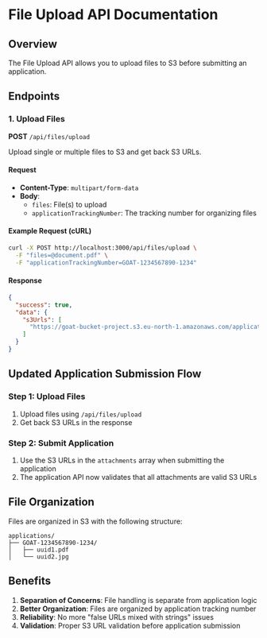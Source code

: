 # File Upload API Documentation

## Overview
The File Upload API allows you to upload files to S3 before submitting an application.

## Endpoints

### 1. Upload Files
**POST** `/api/files/upload`

Upload single or multiple files to S3 and get back S3 URLs.

#### Request
- **Content-Type**: `multipart/form-data`
- **Body**:
  - `files`: File(s) to upload
  - `applicationTrackingNumber`: The tracking number for organizing files

#### Example Request (cURL)
```bash
curl -X POST http://localhost:3000/api/files/upload \
  -F "files=@document.pdf" \
  -F "applicationTrackingNumber=GOAT-1234567890-1234"
```

#### Response
```json
{
  "success": true,
  "data": {
    "s3Urls": [
      "https://goat-bucket-project.s3.eu-north-1.amazonaws.com/applications/GOAT-1234567890-1234/uuid1.pdf"
    ]
  }
}
```

## Updated Application Submission Flow

### Step 1: Upload Files
1. Upload files using `/api/files/upload`
2. Get back S3 URLs in the response

### Step 2: Submit Application
1. Use the S3 URLs in the `attachments` array when submitting the application
2. The application API now validates that all attachments are valid S3 URLs

## File Organization
Files are organized in S3 with the following structure:
```
applications/
├── GOAT-1234567890-1234/
│   ├── uuid1.pdf
│   └── uuid2.jpg
```

## Benefits
1. **Separation of Concerns**: File handling is separate from application logic
2. **Better Organization**: Files are organized by application tracking number
3. **Reliability**: No more "false URLs mixed with strings" issues
4. **Validation**: Proper S3 URL validation before application submission

